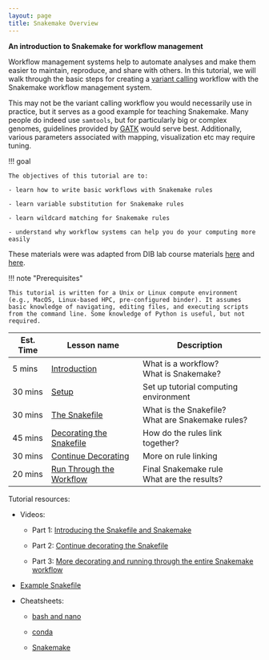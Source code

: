 ```yaml
---
layout: page
title: Snakemake Overview
---
```


**An introduction to Snakemake for workflow management**

Workflow management systems help to automate analyses and make them easier to maintain, reproduce, and share with others. In this tutorial, we will walk through the basic steps for creating a [variant calling](https://www.ebi.ac.uk/training-beta/online/courses/human-genetic-variation-introduction/variant-identification-and-analysis/) workflow with the Snakemake workflow management system.

This may not be the variant calling workflow you would necessarily use in practice, but it serves as a good example for teaching Snakemake. Many people do indeed use `samtools`, but for particularly big or complex genomes, guidelines provided by  [GATK](https://gatk.broadinstitute.org/hc/en-us) would serve best. Additionally, various parameters associated with mapping, visualization etc may require tuning.

!!! goal

    The objectives of this tutorial are to:
    
    - learn how to write basic workflows with Snakemake rules
    
    - learn variable substitution for Snakemake rules
    
    - learn wildcard matching for Snakemake rules
    
    - understand why workflow systems can help you do your computing more easily
    
These materials were was adapted from DIB lab course materials [here](https://github.com/ngs-docs/2020-GGG298) and [here](https://github.com/ngs-docs/2020-GGG201b-lab).

!!! note "Prerequisites"
    
    This tutorial is written for a Unix or Linux compute environment (e.g., MacOS, Linux-based HPC, pre-configured binder). It assumes basic knowledge of navigating, editing files, and executing scripts from the command line. Some knowledge of Python is useful, but not required.    

Est. Time | Lesson name | Description
--- | --- | ---
5 mins | [Introduction](./snakemake_0.md) | What is a workflow? <br />What is Snakemake?
30 mins | [Setup](./snakemake_1.md) | Set up tutorial computing environment
30 mins | [The Snakefile](./snakemake_2.md) | What is the Snakefile? <br />What are Snakemake rules?
45 mins | [Decorating the Snakefile](./snakemake_3.md) | How do the rules link together?
30 mins | [Continue Decorating](./snakemake_4.md) | More on rule linking
20 mins | [Run Through the Workflow](./snakemake_5.md) | Final Snakemake rule <br />What are the results?

Tutorial resources:

- Videos: 

    - Part 1: [Introducing the Snakefile and Snakemake](./snakemake_2.md)

    - Part 2: [Continue decorating the Snakefile](./snakemake_4.md)

    - Part 3: [More decorating and running through the entire Snakemake workflow](./snakemake_4.md)

- [Example Snakefile](./snakemake_tutorial_docs/Snakefile.py)

- Cheatsheets:

    - [bash and nano](./bash_cheatsheet.md)
    
    - [conda](./conda_cheatsheet.md)
  
    - [Snakemake](./snakemake_cheatsheet.md)

